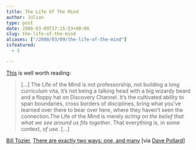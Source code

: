 ```yaml
---
title: The Life Of The Mind
author: Julian
type: post
date: 2008-03-09T17:15:53+00:00
slug: the-life-of-the-mind 
aliases: ["/2008/03/09/the-life-of-the-mind"]
isfeatured:
  - 1

---
```

[This][1] is well worth reading:

<blockquote cite="https://williamtozier.com/slurry/2008/03/03/there-are-exactly-two-ways-one-and-many">
  <p>
    […] The Life of the Mind is not professorship, not building a long curriculum vita, it’s not being a talking head with a big wizardy beard and a floppy hat on Discovery Channel. It’s the cultivated ability to span boundaries, cross borders of disciplines, bring what you’ve learned over there to bear over here, where they haven’t seen the connection.The Life of the Mind is merely <em>acting on the belief that what we see around us fits together</em>. That everything is, in some context, <em>of use</em>. […]
  </p>
</blockquote>

[Bill Tozier][2], [There are exactly two ways: one, and many][1] [via [Dave Pollard][3]]

 [1]: https://williamtozier.com/slurry/2008/03/03/there-are-exactly-two-ways-one-and-many
 [2]: https://williamtozier.com/slurry/
 [3]: https://blogs.salon.com/0002007/2008/03/08.html#a2116